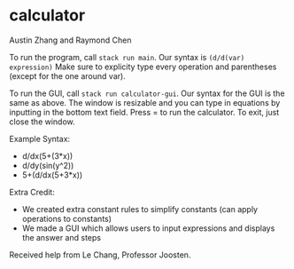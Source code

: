 # calculator

Austin Zhang and Raymond Chen

To run the program, call `stack run main`.  Our syntax is `(d/d(var) expression)` Make sure to explicity type every operation and parentheses (except for the one around var).

To run the GUI, call `stack run calculator-gui`. Our syntax for the GUI is the same as above. The window is resizable and you can type in equations by inputting in the bottom text field. Press = to run the calculator. To exit, just close the window.

Example Syntax:
* d/dx(5+(3*x))
* d/dy(sin(y^2))
* 5+(d/dx(5+3*x))

Extra Credit:
* We created extra constant rules to simplify constants (can apply operations to constants)
* We made a GUI which allows users to input expressions and displays the answer and steps

Received help from Le Chang, Professor Joosten.
